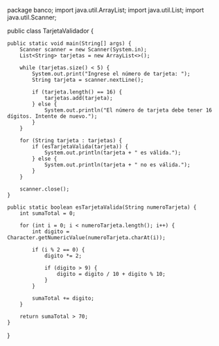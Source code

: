 package banco;
import java.util.ArrayList;
import java.util.List;
import java.util.Scanner;

public class TarjetaValidador {

    public static void main(String[] args) {
        Scanner scanner = new Scanner(System.in);
        List<String> tarjetas = new ArrayList<>();

        while (tarjetas.size() < 5) {
            System.out.print("Ingrese el número de tarjeta: ");
            String tarjeta = scanner.nextLine();

            if (tarjeta.length() == 16) {
                tarjetas.add(tarjeta);
            } else {
                System.out.println("El número de tarjeta debe tener 16 dígitos. Intente de nuevo.");
            }
        }
        
        for (String tarjeta : tarjetas) {
            if (esTarjetaValida(tarjeta)) {
                System.out.println(tarjeta + " es válida.");
            } else {
                System.out.println(tarjeta + " no es válida.");
            }
        }

        scanner.close();
    }

    public static boolean esTarjetaValida(String numeroTarjeta) {
        int sumaTotal = 0;

        for (int i = 0; i < numeroTarjeta.length(); i++) {
            int digito = Character.getNumericValue(numeroTarjeta.charAt(i));

            if (i % 2 == 0) {
                digito *= 2;

                if (digito > 9) {
                    digito = digito / 10 + digito % 10;
                }
            }

            sumaTotal += digito;
        }

        return sumaTotal > 70;
    }
}
